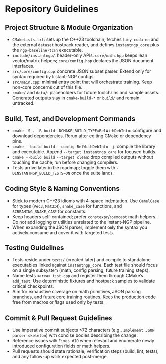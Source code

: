 # Repository Guidelines

## Project Structure & Module Organization
- `CMakeLists.txt`: sets up the C++23 toolchain, fetches `tiny-cuda-nn` and the external `dataset` hostpack reader, and defines `instantngp_core` plus the `ngp-baseline-tcnn` executable.
- `include/instantngp/`: header-only APIs. `core/math.hpp` keeps lean vector/matrix helpers; `core/config.hpp` declares the JSON document interfaces.
- `src/core/config.cpp`: concrete JSON subset parser. Extend only for syntax required by Instant-NGP configs.
- `src/main.cpp`: minimal entry point that will orchestrate training. Keep non-core concerns out of this file.
- `cmake/` and `data/`: placeholders for future toolchains and sample assets. Generated outputs stay in `cmake-build-*` or `build/` and remain untracked.

## Build, Test, and Development Commands
- `cmake -S . -B build -DCMAKE_BUILD_TYPE=RelWithDebInfo`: configure and download dependencies. Rerun after editing CMake or dependency pins.
- `cmake --build build --config RelWithDebInfo -j`: compile the library and executable. Append `--target instantngp_core` for focused builds.
- `cmake --build build --target clean`: drop compiled outputs without touching the cache; run before changing compilers.
- Tests arrive later in the roadmap; toggle them with `-DINSTANTNGP_BUILD_TESTS=ON` once the suite lands.

## Coding Style & Naming Conventions
- Stick to modern C++23 idioms with 4-space indentation. Use `CamelCase` for types (`Vec3`, `Mat3x4`), `snake_case` for functions, and `SCREAMING_SNAKE_CASE` for constants.
- Keep headers self-contained; prefer `constexpr`/`noexcept` math helpers. Do not add logging or utilities unrelated to the Instant-NGP pipeline.
- When expanding the JSON parser, implement only the syntax you actively consume and cover it with targeted tests.

## Testing Guidelines
- Tests reside under `tests/` (created later) and compile to standalone executables linked against `instantngp_core`. Each test file should focus on a single subsystem (math, config parsing, future training steps).
- Name tests `<area>_test.cpp` and register them through CMake’s `add_test`. Use deterministic fixtures and hostpack samples to validate critical checkpoints.
- Aim for exhaustive coverage on math primitives, JSON parsing branches, and future core training routines. Keep the production code free from macros or flags used only by tests.

## Commit & Pull Request Guidelines
- Use imperative commit subjects ≤72 characters (e.g., `Implement JSON parser skeleton`) with concise bodies describing the change.
- Reference issues with `Fixes #ID` when relevant and enumerate newly introduced configuration fields or math helpers.
- Pull requests should state rationale, verification steps (build, lint, tests), and any follow-up work expected post-merge.
